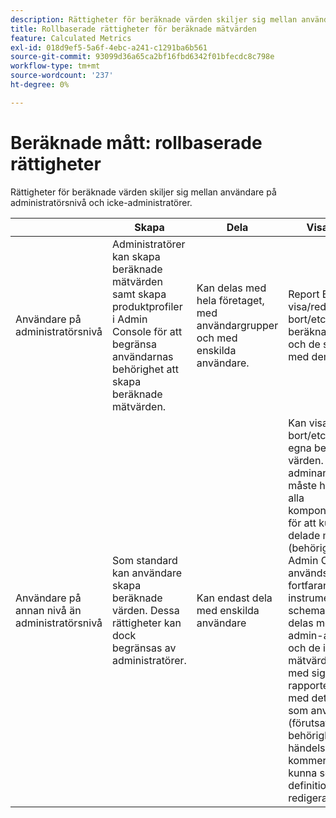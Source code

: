 ```yaml
---
description: Rättigheter för beräknade värden skiljer sig mellan användare på administratörsnivå och icke-administratörer.
title: Rollbaserade rättigheter för beräknade mätvärden
feature: Calculated Metrics
exl-id: 018d9ef5-5a6f-4ebc-a241-c1291ba6b561
source-git-commit: 93099d36a65ca2bf16fbd6342f01bfecdc8c798e
workflow-type: tm+mt
source-wordcount: '237'
ht-degree: 0%

---
```


# Beräknade mått: rollbaserade rättigheter

Rättigheter för beräknade värden skiljer sig mellan användare på administratörsnivå och icke-administratörer.

|  | Skapa | Dela | Visa/hantera | Godkänn | Använd |
|--- |--- |--- |--- |--- |--- |
| Användare på administratörsnivå | Administratörer kan skapa beräknade mätvärden samt skapa produktprofiler i Admin Console för att begränsa användarnas behörighet att skapa beräknade mätvärden. | Kan delas med hela företaget, med användargrupper och med enskilda användare. | Report Builder: Kan visa/redigera/ta bort/etc. sina egna beräknade värden och de som delas med dem. | Kan godkänna beräknade värden som kanoniska. | Kan använda alla beräknade värden i hela organisationen. |
| Användare på annan nivå än administratörsnivå | Som standard kan användare skapa beräknade värden. Dessa rättigheter kan dock begränsas av administratörer. | Kan endast dela med enskilda användare | Kan visa/redigera/ta bort/etc. bara deras egna beräknade värden. Icke-adminanvändare måste ha tillgång till alla komponenthändelser för att kunna se delade mått (behörigheterna i Admin Console används fortfarande).  Om en instrumentpanel eller schemalagd rapport delas med en icke-admin-användare och de inte har mätvärdena delade med sig, kommer rapporten att köras med det mätvärde som används (förutsatt att de har behörighet att visa händelserna). De kommer dock inte att kunna se definitionen eller redigera måttet. | Kan endast förbruka godkända beräknade värden; kan inte markeras som godkända. | Kan använda egna beräknade värden och segment som har delats med dem. |